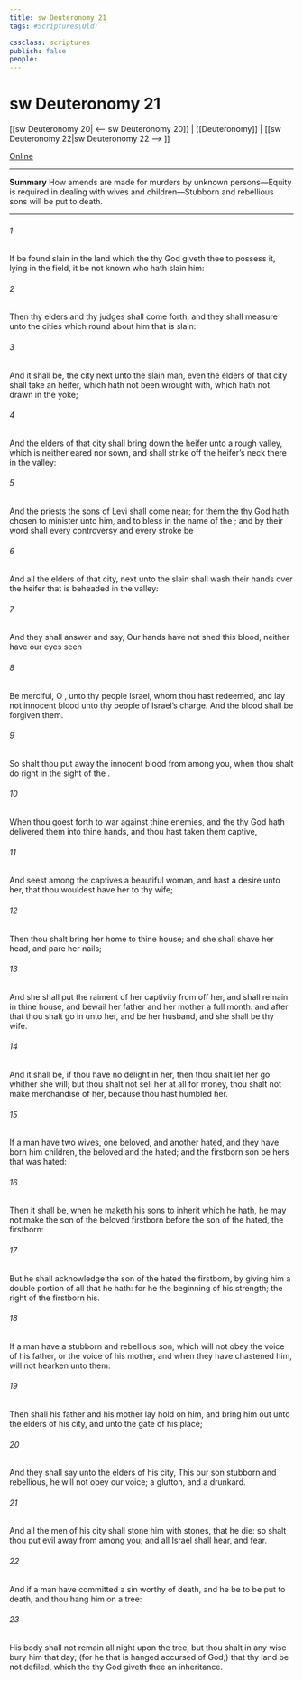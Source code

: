```yaml
---
title: sw Deuteronomy 21
tags: #Scriptures\OldT

cssclass: scriptures
publish: false
people:
---
```


# sw Deuteronomy 21
[[sw Deuteronomy 20| <-- sw Deuteronomy 20]] | [[Deuteronomy]] | [[sw Deuteronomy 22|sw Deuteronomy 22 --> ]]

[Online](https://churchofjesuschrist.org/study/scriptures/ot/deut/21?lang=eng)

---
__Summary__
How amends are made for murders by unknown persons—Equity is required in dealing with wives and children—Stubborn and rebellious sons will be put to death.

---
###### 1 
If  be found slain in the land which the  thy God giveth thee to possess it, lying in the field,  it be not known who hath slain him:

###### 2 
Then thy elders and thy judges shall come forth, and they shall measure unto the cities which  round about him that is slain:

###### 3 
And it shall be,  the city  next unto the slain man, even the elders of that city shall take an heifer, which hath not been wrought with,  which hath not drawn in the yoke;

###### 4 
And the elders of that city shall bring down the heifer unto a rough valley, which is neither eared nor sown, and shall strike off the heifer’s neck there in the valley:

###### 5 
And the priests the sons of Levi shall come near; for them the  thy God hath chosen to minister unto him, and to bless in the name of the ; and by their word shall every controversy and every stroke be 

###### 6 
And all the elders of that city,  next unto the slain  shall wash their hands over the heifer that is beheaded in the valley:

###### 7 
And they shall answer and say, Our hands have not shed this blood, neither have our eyes seen 

###### 8 
Be merciful, O , unto thy people Israel, whom thou hast redeemed, and lay not innocent blood unto thy people of Israel’s charge. And the blood shall be forgiven them.

###### 9 
So shalt thou put away the  innocent blood from among you, when thou shalt do  right in the sight of the .

###### 10 
When thou goest forth to war against thine enemies, and the  thy God hath delivered them into thine hands, and thou hast taken them captive,

###### 11 
And seest among the captives a beautiful woman, and hast a desire unto her, that thou wouldest have her to thy wife;

###### 12 
Then thou shalt bring her home to thine house; and she shall shave her head, and pare her nails;

###### 13 
And she shall put the raiment of her captivity from off her, and shall remain in thine house, and bewail her father and her mother a full month: and after that thou shalt go in unto her, and be her husband, and she shall be thy wife.

###### 14 
And it shall be, if thou have no delight in her, then thou shalt let her go whither she will; but thou shalt not sell her at all for money, thou shalt not make merchandise of her, because thou hast humbled her.

###### 15 
If a man have two wives, one beloved, and another hated, and they have born him children,  the beloved and the hated; and  the firstborn son be hers that was hated:

###### 16 
Then it shall be, when he maketh his sons to inherit  which he hath,  he may not make the son of the beloved firstborn before the son of the hated,  the firstborn:

###### 17 
But he shall acknowledge the son of the hated  the firstborn, by giving him a double portion of all that he hath: for he  the beginning of his strength; the right of the firstborn  his.

###### 18 
If a man have a stubborn and rebellious son, which will not obey the voice of his father, or the voice of his mother, and  when they have chastened him, will not hearken unto them:

###### 19 
Then shall his father and his mother lay hold on him, and bring him out unto the elders of his city, and unto the gate of his place;

###### 20 
And they shall say unto the elders of his city, This our son  stubborn and rebellious, he will not obey our voice;  a glutton, and a drunkard.

###### 21 
And all the men of his city shall stone him with stones, that he die: so shalt thou put evil away from among you; and all Israel shall hear, and fear.

###### 22 
And if a man have committed a sin worthy of death, and he be to be put to death, and thou hang him on a tree:

###### 23 
His body shall not remain all night upon the tree, but thou shalt in any wise bury him that day; (for he that is hanged  accursed of God;) that thy land be not defiled, which the  thy God giveth thee  an inheritance.

